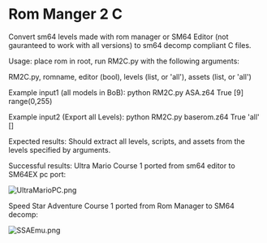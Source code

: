 # Rom Manger 2 C

Convert sm64 levels made with rom manager or SM64 Editor (not gauranteed to work with all versions) to sm64 decomp compliant C files.

Usage:
place rom in root, run RM2C.py with the following arguments:

RM2C.py, romname, editor (bool), levels (list, or 'all'), assets (list, or 'all')

Example input1 (all models in BoB): python RM2C.py ASA.z64 True [9] range(0,255)

Example input2 (Export all Levels): python RM2C.py baserom.z64 True 'all' []

Expected results:
Should extract all levels, scripts, and assets from the levels specified by arguments.

Successful results:
Ultra Mario Course 1 ported from sm64 editor to SM64EX pc port:

![UltraMarioPC.png](https://gitlab.com/scuttlebugraiser/rom-manger-2-c/-/raw/master/UltraMarioPC.png)

Speed Star Adventure Course 1 ported from Rom Manager to SM64 decomp:

![SSAEmu.png](https://gitlab.com/scuttlebugraiser/rom-manger-2-c/-/raw/master/SSAEmu.png)